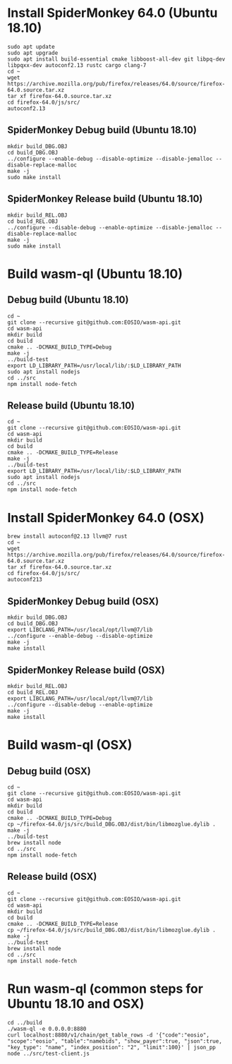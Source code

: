 # Install SpiderMonkey 64.0 (Ubuntu 18.10)

```
sudo apt update
sudo apt upgrade
sudo apt install build-essential cmake libboost-all-dev git libpq-dev libpqxx-dev autoconf2.13 rustc cargo clang-7
cd ~
wget https://archive.mozilla.org/pub/firefox/releases/64.0/source/firefox-64.0.source.tar.xz
tar xf firefox-64.0.source.tar.xz
cd firefox-64.0/js/src/
autoconf2.13
```

## SpiderMonkey Debug build (Ubuntu 18.10)

```
mkdir build_DBG.OBJ
cd build_DBG.OBJ
../configure --enable-debug --disable-optimize --disable-jemalloc --disable-replace-malloc
make -j
sudo make install
```

## SpiderMonkey Release build (Ubuntu 18.10)

```
mkdir build_REL.OBJ
cd build_REL.OBJ
../configure --disable-debug --enable-optimize --disable-jemalloc --disable-replace-malloc
make -j
sudo make install
```

# Build wasm-ql (Ubuntu 18.10)

## Debug build (Ubuntu 18.10)

```
cd ~
git clone --recursive git@github.com:EOSIO/wasm-api.git
cd wasm-api
mkdir build
cd build
cmake .. -DCMAKE_BUILD_TYPE=Debug
make -j
../build-test
export LD_LIBRARY_PATH=/usr/local/lib/:$LD_LIBRARY_PATH
sudo apt install nodejs
cd ../src
npm install node-fetch
```

## Release build (Ubuntu 18.10)

```
cd ~
git clone --recursive git@github.com:EOSIO/wasm-api.git
cd wasm-api
mkdir build
cd build
cmake .. -DCMAKE_BUILD_TYPE=Release
make -j
../build-test
export LD_LIBRARY_PATH=/usr/local/lib/:$LD_LIBRARY_PATH
sudo apt install nodejs
cd ../src
npm install node-fetch
```

# Install SpiderMonkey 64.0 (OSX)

```
brew install autoconf@2.13 llvm@7 rust
cd ~
wget https://archive.mozilla.org/pub/firefox/releases/64.0/source/firefox-64.0.source.tar.xz
tar xf firefox-64.0.source.tar.xz
cd firefox-64.0/js/src/
autoconf213
```

## SpiderMonkey Debug build (OSX)

```
mkdir build_DBG.OBJ
cd build_DBG.OBJ
export LIBCLANG_PATH=/usr/local/opt/llvm@7/lib
../configure --enable-debug --disable-optimize
make -j
make install
```

## SpiderMonkey Release build (OSX)

```
mkdir build_REL.OBJ
cd build_REL.OBJ
export LIBCLANG_PATH=/usr/local/opt/llvm@7/lib
../configure --disable-debug --enable-optimize
make -j
make install
```

# Build wasm-ql (OSX)

## Debug build (OSX)

```
cd ~
git clone --recursive git@github.com:EOSIO/wasm-api.git
cd wasm-api
mkdir build
cd build
cmake .. -DCMAKE_BUILD_TYPE=Debug
cp ~/firefox-64.0/js/src/build_DBG.OBJ/dist/bin/libmozglue.dylib .
make -j
../build-test
brew install node
cd ../src
npm install node-fetch
```

## Release build (OSX)

```
cd ~
git clone --recursive git@github.com:EOSIO/wasm-api.git
cd wasm-api
mkdir build
cd build
cmake .. -DCMAKE_BUILD_TYPE=Release
cp ~/firefox-64.0/js/src/build_DBG.OBJ/dist/bin/libmozglue.dylib .
make -j
../build-test
brew install node
cd ../src
npm install node-fetch
```

# Run wasm-ql (common steps for Ubuntu 18.10 and OSX)
```
cd ../build
./wasm-ql -e 0.0.0.0:8880 
curl localhost:8880/v1/chain/get_table_rows -d '{"code":"eosio", "scope":"eosio", "table":"namebids", "show_payer":true, "json":true, "key_type": "name", "index_position": "2", "limit":100}' | json_pp
node ../src/test-client.js
 ```
